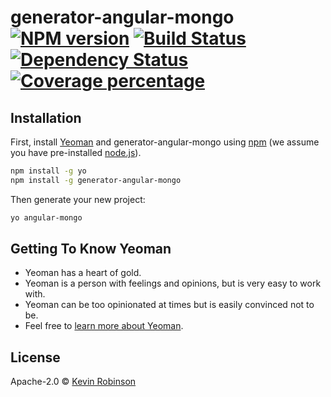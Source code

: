# generator-angular-mongo [![NPM version][npm-image]][npm-url] [![Build Status][travis-image]][travis-url] [![Dependency Status][daviddm-image]][daviddm-url] [![Coverage percentage][coveralls-image]][coveralls-url]
> 

## Installation

First, install [Yeoman](http://yeoman.io) and generator-angular-mongo using [npm](https://www.npmjs.com/) (we assume you have pre-installed [node.js](https://nodejs.org/)).

```bash
npm install -g yo
npm install -g generator-angular-mongo
```

Then generate your new project:

```bash
yo angular-mongo
```

## Getting To Know Yeoman

 * Yeoman has a heart of gold.
 * Yeoman is a person with feelings and opinions, but is very easy to work with.
 * Yeoman can be too opinionated at times but is easily convinced not to be.
 * Feel free to [learn more about Yeoman](http://yeoman.io/).

## License

Apache-2.0 © [Kevin Robinson]()


[npm-image]: https://badge.fury.io/js/generator-angular-mongo.svg
[npm-url]: https://npmjs.org/package/generator-angular-mongo
[travis-image]: https://travis-ci.org/kevin.robinson@outlook.com/generator-angular-mongo.svg?branch=master
[travis-url]: https://travis-ci.org/kevin.robinson@outlook.com/generator-angular-mongo
[daviddm-image]: https://david-dm.org/kevin.robinson@outlook.com/generator-angular-mongo.svg?theme=shields.io
[daviddm-url]: https://david-dm.org/kevin.robinson@outlook.com/generator-angular-mongo
[coveralls-image]: https://coveralls.io/repos/kevin.robinson@outlook.com/generator-angular-mongo/badge.svg
[coveralls-url]: https://coveralls.io/r/kevin.robinson@outlook.com/generator-angular-mongo
